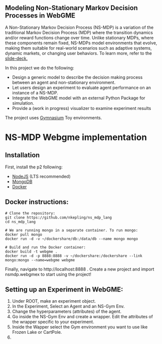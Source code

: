 ## Modeling Non-Stationary Markov Decision Processes in WebGME
A Non-Stationary Markov Decision Process (NS-MDP) is a variation of the traditional Markov Decision Process (MDP) where the transition dynamics and/or reward functions change over time. Unlike stationary MDPs, where these components remain fixed, NS-MDPs model environments that evolve, making them suitable for real-world scenarios such as adaptive systems, dynamic markets, or changing user behaviors.
To learn more, refer to the [slide-deck.](https://docs.google.com/presentation/d/1qu-CmwJ1tXWzr5nFbXwRBkPdV58_IwHGPZhmyvXYNQA/edit?usp=sharing)

In this project we do the following:
- Design a generic model to describe the decision making process between an agent and non-stationary environment.
- Let users design an experiment to evaluate agent performance on an instance of a NS-MDP. 
- Integrate the WebGME model with an external Python Package for simulation.
- Provide a (work in progress) visualizer to examine experiment results

The project uses [Gymnasium](https://gymnasium.farama.org/) Toy environments. 

# NS-MDP Webgme implementation
## Installation
First, install the p2 following:
- [NodeJS](https://nodejs.org/en/) (LTS recommended)
- [MongoDB](https://www.mongodb.com/)
- [Docker](https://www.docker.com/)


## Docker instructions: 
```(bash)
# Clone the repository:
git clone https://github.com/nkepling/ns_mdp_lang
cd ns_mdp_lang

# We are running mongo in a separate container. To run mongo:
docker pull mongo
docker run -d -v ~/dockershare/db:/data/db --name mongo mongo

# Build and run the Docker container:
docker build -t webgme .
docker run -d -p 8888:8888 -v ~/dockershare:/dockershare --link mongo:mongo --name=webgme webgme
```

Finally, navigate to http://localhost:8888 . 
Create a new project and import nsmdp.webgmex to start using the project!

## Setting up an Experiment in WebGME:
1. Under ROOT, make an experiment object.
2. In the Experiment, Select an Agent and an NS-Gym Env.
3. Change the hyperparameters (attributes) of the agent.
4. Go inside the NS-Gym Env and create a wrapper. Edit the attributes of the wrapper specific to your experiment.
5. Inside the Wapper select the Gym environment you want to use like Frozen Lake or CartPole.
6. 
